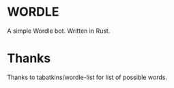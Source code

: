 # WORDLE
A simple Wordle bot.  Written in Rust.

# Thanks
Thanks to tabatkins/wordle-list for list of possible words.